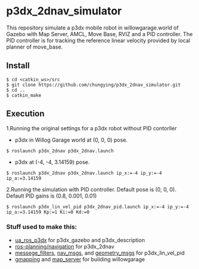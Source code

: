 # p3dx_2dnav_simulator

This repository simulate a p3dx mobile robot in willowgarage.world of Gazebo with Map Server, AMCL, Move Base, RVIZ and a PID controller. The PID controller is for tracking the reference linear velocity provided by local planner of move_base.


## Install

```
$ cd <catkin_ws>/src
$ git clone https://github.com/chungying/p3dx_2dnav_simulator.git
$ cd ..
$ catkin_make
```

## Execution

1.Running the original settings for a p3dx robot without PID contorller
  - p3dx in Willog Garage world at (0, 0, 0) pose.
```
$ roslaunch p3dx_2dnav p3dx_2dnav.launch
```
  - p3dx at (-4, -4, 3.14159) pose.
```
$ roslaunch p3dx_2dnav p3dx_2dnav.launch ip_x:=-4 ip_y:=-4 ip_a:=3.14159
```

2.Running the simulation with PID controller. Default pose is (0, 0, 0). Default PID gains is (0.8, 0.001, 0.01)
```
$ roslaunch p3dx_lin_vel_pid p3dx_2dnav_pid.launch ip_x:=-4 ip_y:=-4 ip_a:=3.14159 Kp:=1 Ki:=0 Kd:=0
```


### Stuff used to make this:

 * [ua_ros_p3dx](https://github.com/SD-Robot-Vision/PioneerModel.git) for p3dx_gazebo and p3dx_description
 * [ros-planning/navigation](http://wiki.ros.org/navigation/) for p3dx_2dnav
 * [messege_filters](http://wiki.ros.org/message_filters), [nav_msgs](http://wiki.ros.org/nav_msgs), and [geometry_msgs](http://wiki.ros.org/geometry_msgs) for p3dx_lin_vel_pid
 * [gmapping](http://wiki.ros.org/gmapping) and [map_server](http://wiki.ros.org/map_server) for building willowgarage

